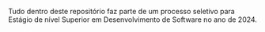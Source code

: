 Tudo dentro deste repositório faz parte de um processo seletivo para Estágio de nível Superior em Desenvolvimento de Software no ano de 2024.
